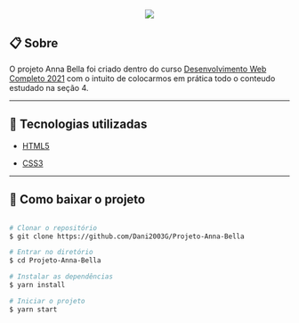 <h1 align="center">
    <img src="gif/projeto_anna_bella.gif">
</h1>

## 📋 Sobre
O projeto Anna Bella foi criado dentro do curso [Desenvolvimento Web Completo 2021](https://www.udemy.com/course/web-completo/) com o intuito de colocarmos em prática todo o conteudo estudado na seção 4.

---

## 🚀 Tecnologias utilizadas

- [HTML5](https://www.w3schools.com/html/default.asp)

- [CSS3](https://www.w3schools.com/css/default.asp)

---

## 📁 Como baixar o projeto

```bash

# Clonar o repositório
$ git clone https://github.com/Dani2003G/Projeto-Anna-Bella

# Entrar no diretório
$ cd Projeto-Anna-Bella

# Instalar as dependências
$ yarn install

# Iniciar o projeto
$ yarn start

```